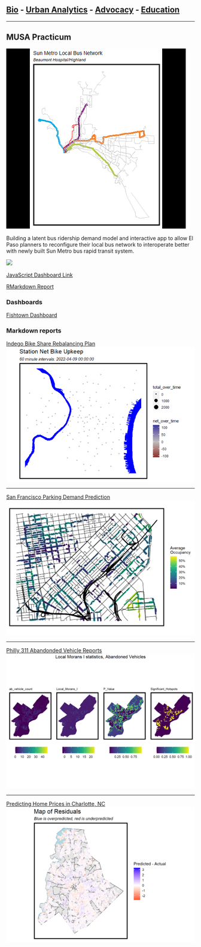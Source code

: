 ## [Bio](/index.md) - [Urban Analytics](/portfolio.md) - [Advocacy](/advocacy.md) - [Education](/education.md) 

---

## MUSA Practicum

<img src="images/sunmetro.gif?raw=true"/>


Building a latent bus ridership demand model and interactive app to allow El Paso planners to reconfigure their local bus network to interoperate better with newly built Sun Metro bus rapid transit system.



<img src="images/sunmetroapp.png?raw=true"/>


[JavaScript Dashboard Link](https://chuembucket.github.io/ElPaso-Bus-Network1/App/site/)


[RMarkdown Report](https://pennmusa.github.io/MUSA_801.io/project_30/index.html)

### Dashboards

[Fishtown Dashboard](x.com)



### Markdown reports

[Indego Bike Share Rebalancing Plan](/bsrmd.html)
<img src="images/indego.gif?raw=true"/>

---

[San Francisco Parking Demand Prediction](/toknit.html)
<img src="images/sfpic.png?raw=true"/>

---
[Philly 311 Abandonded Vehicle Reports](/geospatialriskmd.html)
<img src="images/abv.png?raw=true"/>

---
[Predicting Home Prices in Charlotte, NC](/midterm.html)
<img src="images/charlotte.png"/>
